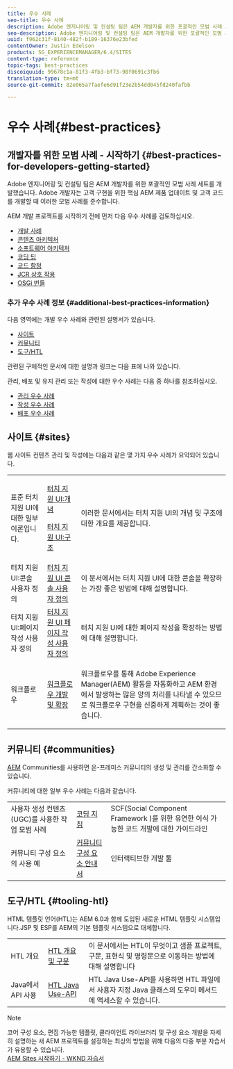 ```yaml
---
title: 우수 사례
seo-title: 우수 사례
description: Adobe 엔지니어링 및 컨설팅 팀은 AEM 개발자를 위한 포괄적인 모범 사례 세트를 개발했습니다.
seo-description: Adobe 엔지니어링 및 컨설팅 팀은 AEM 개발자를 위한 포괄적인 모범 사례 세트를 개발했습니다.
uuid: f962c31f-8140-482f-b189-16376e23bfed
contentOwner: Justin Edelson
products: SG_EXPERIENCEMANAGER/6.4/SITES
content-type: reference
topic-tags: best-practices
discoiquuid: 99678c1a-81f3-4fb3-bf73-98f0691c3fb6
translation-type: tm+mt
source-git-commit: 82e065a7faefe6d91f23e2b54dd045fd240fafbb

---
```



# 우수 사례{#best-practices}

## 개발자를 위한 모범 사례 - 시작하기 {#best-practices-for-developers-getting-started}

Adobe 엔지니어링 및 컨설팅 팀은 AEM 개발자를 위한 포괄적인 모범 사례 세트를 개발했습니다. Adobe 개발자는 고객 구현을 위한 핵심 AEM 제품 업데이트 및 고객 코드를 개발할 때 이러한 모범 사례를 준수합니다.

AEM 개발 프로젝트를 시작하기 전에 먼저 다음 우수 사례를 검토하십시오.

* [개발 사례](/help/sites-developing/development-practices.md)
* [콘텐츠 아키텍처](/help/sites-developing/content-architecture.md)
* [소프트웨어 아키텍처](/help/sites-developing/software-architecture.md)
* [코딩 팁](/help/sites-developing/coding-tips.md)
* [코드 함정](/help/sites-developing/code-pitfalls.md)
* [JCR 상호 작용](/help/sites-developing/jcr-integration.md)
* [OSGi 번들](/help/sites-developing/osgi-bundles.md)

### 추가 우수 사례 정보 {#additional-best-practices-information}

다음 영역에는 개발 우수 사례와 관련된 설명서가 있습니다.

* [사이트](#sites)
* [커뮤니티](/help/sites-developing/best-practices.md#communities)
* [도구/HTL](/help/sites-developing/best-practices.md#tooling-htl)

관련된 구체적인 문서에 대한 설명과 링크는 다음 표에 나와 있습니다.

관리, 배포 및 유지 관리 또는 작성에 대한 우수 사례는 다음 중 하나를 참조하십시오.

* [관리 우수 사례](/help/sites-administering/administer-best-practices.md)
* [작성 우수 사례](/help/sites-authoring/best-practices.md)
* [배포 우수 사례](/help/sites-deploying/best-practices.md)

## 사이트 {#sites}

웹 사이트 컨텐츠 관리 및 작성에는 다음과 같은 몇 가지 우수 사례가 요약되어 있습니다.

<table> 
 <tbody>
  <tr>
   <td>표준 터치 지원 UI에 대한 일부 이론입니다.</td> 
   <td><p><a href="/help/sites-developing/touch-ui-concepts.md">터치 지원 UI:개념</a></p> <p><a href="/help/sites-developing/touch-ui-structure.md">터치 지원 UI:구조</a></p> </td> 
   <td>이러한 문서에서는 터치 지원 UI의 개념 및 구조에 대한 개요를 제공합니다.</td> 
  </tr>
  <tr>
   <td>터치 지원 UI:콘솔 사용자 정의 </td> 
   <td><a href="/help/sites-developing/customizing-consoles-touch.md">터치 지원 UI 콘솔 사용자 정의</a></td> 
   <td>이 문서에서는 터치 지원 UI에 대한 콘솔을 확장하는 가장 좋은 방법에 대해 설명합니다.</td> 
  </tr>
  <tr>
   <td>터치 지원 UI:페이지 작성 사용자 정의</td> 
   <td><a href="/help/sites-developing/customizing-page-authoring-touch.md">터치 지원 UI 페이지 작성 사용자 정의</a></td> 
   <td>터치 지원 UI에 대한 페이지 작성을 확장하는 방법에 대해 설명합니다.</td> 
  </tr>
  <tr>
   <td>워크플로우</td> 
   <td><a href="/help/sites-developing/workflows-best-practices.md">워크플로우 개발 및 확장</a></td> 
   <td><p>워크플로우를 통해 Adobe Experience Manager(AEM) 활동을 자동화하고 AEM 환경에서 발생하는 많은 양의 처리를 나타낼 수 있으므로 워크플로우 구현을 신중하게 계획하는 것이 좋습니다.</p> </td> 
  </tr>
 </tbody>
</table>

## 커뮤니티 {#communities}

[AEM](/help/communities/overview.md) Communities를 사용하면 온-프레미스 커뮤니티의 생성 및 관리를 간소화할 수 있습니다.

커뮤니티에 대한 일부 우수 사례는 다음과 같습니다.

|  |  |  |
|---|---|---|
| 사용자 생성 컨텐츠(UGC)를 사용한 작업 모범 사례 | [코딩 지침](/help/communities/code-guide.md) | SCF(Social Component Framework [](/help/communities/scf.md) )를 위한 유연한 이식 가능한 코드 개발에 대한 가이드라인 |
| 커뮤니티 구성 요소의 사용 예 | [커뮤니티 구성 요소 안내서](/help/communities/components-guide.md) | 인터랙티브한 개발 툴 |

## 도구/HTL {#tooling-htl}

HTML 템플릿 언어(HTL)는 AEM 6.0과 함께 도입된 새로운 HTML 템플릿 시스템입니다.JSP 및 ESP를 AEM의 기본 템플릿 시스템으로 대체합니다.

|  |  |  |
|---|---|---|
| HTL 개요 | [HTL 개요 및 구문](https://helpx.adobe.com/experience-manager/htl/user-guide.html) | 이 문서에서는 HTL이 무엇이고 샘플 프로젝트, 구문, 표현식 및 명령문으로 이동하는 방법에 대해 설명합니다 |
| Java에서 API 사용 | [HTL Java Use-API](https://helpx.adobe.com/experience-manager/htl/using/use-api.html) | HTL Java Use-API를 사용하면 HTL 파일에서 사용자 지정 Java 클래스의 도우미 메서드에 액세스할 수 있습니다. |

>[!NOTE]
>
>코어 구성 요소, 편집 가능한 템플릿, 클라이언트 라이브러리 및 구성 요소 개발을 자세히 설명하는 새 AEM 프로젝트를 설정하는 최상의 방법을 위해 다음의 다중 부분 자습서가 유용할 수 있습니다.\
>[AEM Sites 시작하기 - WKND 자습서](https://helpx.adobe.com/experience-manager/kt/sites/using/getting-started-wknd-tutorial-develop.html)

